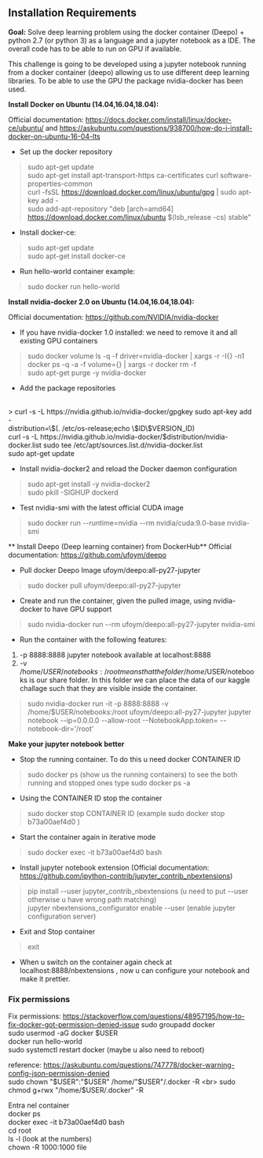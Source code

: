 ## Installation Requirements

**Goal:** Solve deep learning problem using the docker container (Deepo) + python 2.7 (or python 3) as a language and a jupyter notebook as a IDE. The overall code has to be able to run on GPU if available.

This challenge is going to be developed using a jupyter notebook running from a docker container (deepo) allowing us to use different deep learning libraries.  To be able to use the GPU the package nvidia-docker has been used. <br>

**Install Docker on Ubuntu (14.04,16.04,18.04):**

Official documentation: https://docs.docker.com/install/linux/docker-ce/ubuntu/ and https://askubuntu.com/questions/938700/how-do-i-install-docker-on-ubuntu-16-04-lts    

- Set up the docker repository
> sudo apt-get update <br> sudo apt-get install apt-transport-https ca-certificates curl software-properties-common
<br> curl -fsSL https://download.docker.com/linux/ubuntu/gpg | sudo apt-key add -
<br> sudo add-apt-repository "deb [arch=amd64] https://download.docker.com/linux/ubuntu $(lsb_release -cs) stable"
- Install docker-ce:
> sudo apt-get update <br> sudo apt-get install docker-ce
- Run hello-world container example:
> sudo docker run hello-world

**Install nvidia-docker 2.0 on Ubuntu (14.04,16.04,18.04):**

Official documentation: https://github.com/NVIDIA/nvidia-docker

- If you have nvidia-docker 1.0 installed: we need to remove it and all existing GPU containers
> sudo docker volume ls -q -f driver=nvidia-docker | xargs -r -I{} -n1 docker ps -q -a -f volume={} | xargs -r docker rm -f
<br> sudo apt-get purge -y nvidia-docker
- Add the package repositories
<br>
> curl -s -L https://nvidia.github.io/nvidia-docker/gpgkey sudo apt-key add -
<br> distribution=\$(. /etc/os-release;echo \$ID\$VERSION_ID)
<br> curl -s -L https://nvidia.github.io/nvidia-docker/$distribution/nvidia-docker.list sudo tee /etc/apt/sources.list.d/nvidia-docker.list
<br> sudo apt-get update

- Install nvidia-docker2 and reload the Docker daemon configuration
> sudo apt-get install -y nvidia-docker2 <br> sudo pkill -SIGHUP dockerd

- Test nvidia-smi with the latest official CUDA image
> sudo docker run --runtime=nvidia --rm nvidia/cuda:9.0-base nvidia-smi


** Install Deepo (Deep learning container) from DockerHub**
Official documentation: https://github.com/ufoym/deepo
- Pull docker Deepo Image ufoym/deepo:all-py27-jupyter  
> sudo docker pull ufoym/deepo:all-py27-jupyter
- Create and run the container, given the pulled image, using nvidia-docker to have GPU support
> sudo nvidia-docker run --rm ufoym/deepo:all-py27-jupyter nvidia-smi
- Run the container with the following features: <br>
1) -p 8888:8888 jupyter notebook available at localhost:8888 <br>
2) -v /home/$USER/notebooks:/root means that the folder /home/$USER/notebooks is our share folder. In this folder we can place the data of our kaggle challage such that they are visible inside the container.
> sudo nvidia-docker run -it -p 8888:8888 -v /home/$USER/notebooks:/root ufoym/deepo:all-py27-jupyter jupyter notebook --ip=0.0.0.0 --allow-root --NotebookApp.token= --notebook-dir='/root'</dd>

**Make your jupyter notebook better**
- Stop the running container. To do this u need docker  CONTAINER ID
> sudo docker ps  (show us the running containers) to see the both running and stopped ones type sudo docker ps -a

- Using the CONTAINER ID stop the container
> sudo docker stop CONTAINER ID (example sudo docker stop b73a00aef4d0 )

- Start the container again in iterative mode
> sudo docker exec -it b73a00aef4d0 bash

- Install jupyter notebook extension (Official documentation: https://github.com/ipython-contrib/jupyter_contrib_nbextensions)
> pip install --user jupyter_contrib_nbextensions  (u need to put --user otherwise u have wrong path matching)<br>
jupyter nbextensions_configurator enable --user (enable jupyter configuration server)

- Exit and Stop container
> exit

- When u switch on the container again check at localhost:8888/nbextensions , now u can configure your notebook and make it prettier.



### Fix permissions
Fix permissions: https://stackoverflow.com/questions/48957195/how-to-fix-docker-got-permission-denied-issue
sudo groupadd docker <br>
sudo usermod -aG docker $USER <br>
docker run hello-world <br>
sudo systemctl restart docker (maybe u also need to reboot) <br>

reference: https://askubuntu.com/questions/747778/docker-warning-config-json-permission-denied <br>
sudo chown "$USER":"$USER" /home/"$USER"/.docker -R <br>
sudo chmod g+rwx "/home/$USER/.docker" -R <br>

Entra nel container <br>
docker ps <br>
docker exec -it b73a00aef4d0 bash <br>
cd root <br>
ls -l (look at the numbers) <br>
chown -R 1000:1000 file <br>
